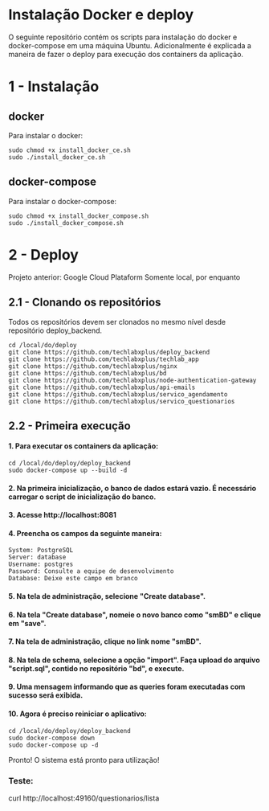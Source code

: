 # Instalação Docker e deploy
O seguinte repositório contém os scripts para instalação do docker e docker-compose em uma máquina Ubuntu. Adicionalmente é explicada a maneira de fazer o deploy para execução dos containers da aplicação.

# 1 - Instalação

## docker
Para instalar o docker:
```
sudo chmod +x install_docker_ce.sh
sudo ./install_docker_ce.sh
```

## docker-compose
Para instalar o docker-compose:
```
sudo chmod +x install_docker_compose.sh
sudo ./install_docker_compose.sh
```

# 2 - Deploy
Projeto anterior: Google Cloud Plataform
Somente local, por enquanto

## 2.1 - Clonando os repositórios

Todos os repositórios devem ser clonados no mesmo nível desde repositório deploy_backend.

```
cd /local/do/deploy
git clone https://github.com/techlabxplus/deploy_backend
git clone https://github.com/techlabxplus/techlab_app
git clone https://github.com/techlabxplus/nginx
git clone https://github.com/techlabxplus/bd
git clone https://github.com/techlabxplus/node-authentication-gateway
git clone https://github.com/techlabxplus/api-emails
git clone https://github.com/techlabxplus/servico_agendamento
git clone https://github.com/techlabxplus/servico_questionarios
```


## 2.2 - Primeira execução 

#### 1. Para executar os containers da aplicação: 

```
cd /local/do/deploy/deploy_backend
sudo docker-compose up --build -d
```

#### 2. Na primeira inicialização, o banco de dados estará vazio. É necessário carregar o script de inicialização do banco.

#### 3. Acesse http://localhost:8081

#### 4. Preencha os campos da seguinte maneira:

```
System: PostgreSQL
Server: database
Username: postgres
Password: Consulte a equipe de desenvolvimento
Database: Deixe este campo em branco
```

#### 5. Na tela de administração, selecione "Create database".

#### 6. Na tela "Create database", nomeie o novo banco como "smBD" e clique em "save".

#### 7. Na tela de administração, clique no link nome "smBD".

#### 8. Na tela de schema, selecione a opção "import". Faça upload do arquivo "script.sql", contido no repositório "bd", e execute.

#### 9. Uma mensagem informando que as queries foram executadas com sucesso será exibida.

#### 10. Agora é preciso reiniciar o aplicativo:

```
cd /local/do/deploy/deploy_backend
sudo docker-compose down
sudo docker-compose up -d
```

Pronto! O sistema está pronto para utilização!

### Teste:
curl http://localhost:49160/questionarios/lista
